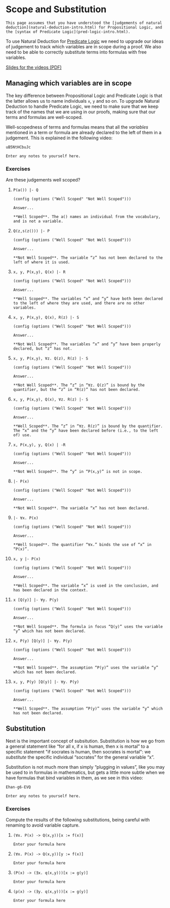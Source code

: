 # Scope and Substitution

```aside
This page assumes that you have understood the [judgements of natural deduction](natural-deduction-intro.html) for Propositional Logic, and the [syntax of Predicate Logic](pred-logic-intro.html).
```

To use Natural Deduction for [Predicate Logic](pred-logic-intro.html) we need to upgrade our ideas of judgement to track which variables are in scope during a proof. We also need to be able to correctly substitute terms into formulas with free variables.

[Slides for the videos (PDF)](week07-slides.pdf)

## Managing which variables are in scope

The key difference between Propositional Logic and Predicate Logic is that the latter allows us to name individuals `x`, `y` and so on. To upgrade Natural Deduction to handle Predicate Logic, we need to make sure that we keep track of the names that we are using in our proofs, making sure that our terms and formulas are well-scoped.

Well-scopedness of terms and formulas means that all the *variables* mentioned in a term or formula are already declared to the left of them in a judgement. This is explained in the following video:

```youtube
uB5NtHCbuJc
```

```textbox {id=scope-subst-note1}
Enter any notes to yourself here.
```

### Exercises

Are these judgements well scoped?

1. ```
   P(a()) |- Q
   ```

   ```selection {id=scope-ex1}
   (config (options ("Well Scoped" "Not Well Scoped")))
   ```

   ```details
   Answer...

   **Well Scoped**. The a() names an individual from the vocabulary, and is not a variable.
   ```

2. ```
   Q(z,s(z())) |- P
   ```

   ```selection {id=scope-ex2}
   (config (options ("Well Scoped" "Not Well Scoped")))
   ```

   ```details
   Answer...

   **Not Well Scoped**. The variable “z” has not been declared to the left of where it is used.
   ```

3. ```
   x, y, P(x,y), Q(x) |- R
   ```

   ```selection {id=scope-ex3}
   (config (options ("Well Scoped" "Not Well Scoped")))
   ```

   ```details
   Answer...

   **Well Scoped**. The variables “x” and “y” have both been declared to the left of where they are used, and there are no other variables.
   ```

4. ```
   x, y, P(x,y), Q(x), R(z) |- S
   ```

   ```selection {id=scope-ex4}
   (config (options ("Well Scoped" "Not Well Scoped")))
   ```

   ```details
   Answer...

   **Not Well Scoped**. The variables “x” and “y” have been properly declared, but “z” has not.
   ```

5. ```
   x, y, P(x,y), ∀z. Q(z), R(z) |- S
   ```

   ```selection {id=scope-ex5}
   (config (options ("Well Scoped" "Not Well Scoped")))
   ```

   ```details
   Answer...

   **Not Well Scoped**. The “z” in “∀z. Q(z)” is bound by the quantifier, but the “z” in “R(z)” has not been declared.
   ```

6. ```
   x, y, P(x,y), Q(x), ∀z. R(z) |- S
   ```

   ```selection {id=scope-ex6}
   (config (options ("Well Scoped" "Not Well Scoped")))
   ```

   ```details
   Answer...

   **Well Scoped**. The “z” in “∀z. R(z)” is bound by the quantifier. The “x” and the “y” have been declared before (i.e., to the left of) use.
   ```

7. ```
   x, P(x,y), y, Q(x) | -R
   ```

   ```selection {id=scope-ex7}
   (config (options ("Well Scoped" "Not Well Scoped")))
   ```

   ```details
   Answer...

   **Not Well Scoped**. The “y” in “P(x,y)” is not in scope.
   ```

8. ```
   |- P(x)
   ```

   ```selection {id=scope-ex8}
   (config (options ("Well Scoped" "Not Well Scoped")))
   ```

   ```details
   Answer...

   **Not Well Scoped**. The variable “x” has not been declared.
   ```

9. ```
   |- ∀x. P(x)
   ```

   ```selection {id=scope-ex9}
   (config (options ("Well Scoped" "Not Well Scoped")))
   ```

   ```details
   Answer...

   **Well Scoped**. The quantifier “∀x.” binds the use of “x” in “P(x)”.
   ```

10. ```
	x, y |- P(x)
	```

	```selection {id=scope-ex10}
	(config (options ("Well Scoped" "Not Well Scoped")))
	```

	```details
	Answer...

	**Well Scoped**. The variable “x” is used in the conclusion, and has been declared in the context.
	```

11. ```
	x [Q(y)] |- ∀y. P(y)
	```

	```selection {id=scope-ex11}
	(config (options ("Well Scoped" "Not Well Scoped")))
	```

	```details
	Answer...

	**Not Well Scoped**. The formula in focus “Q(y)” uses the variable “y” which has not been declared.
	```


12. ```
	x, P(y) [Q(y)] |- ∀y. P(y)
	```

	```selection {id=scope-ex12}
	(config (options ("Well Scoped" "Not Well Scoped")))
	```

	```details
	Answer...

	**Not Well Scoped**. The assumption “P(y)” uses the variable “y” which has not been declared.
	```

13. ```
	x, y, P(y) [Q(y)] |- ∀y. P(y)
	```

	```selection {id=scope-ex13}
	(config (options ("Well Scoped" "Not Well Scoped")))
	```

	```details
	Answer...

	**Well Scoped**. The assumption “P(y)” uses the variable “y” which has not been declared.
	```

## Substitution

Next is the important concept of subsitution. Substitution is how we go from a general statement like “for all x, if x is human, then x is mortal” to a specific statement "if socrates is human, then socrates is mortal": we *substitute* the specific individual “socrates” for the general variable “x”.

Substitution is not much more than simply “plugging in values”, like you may be used to in formulas in mathematics, but gets a little more subtle when we have formulas that bind variables in them, as we see in this video:

```youtube
Ehan-g6-EVQ
```

```textbox {id=scope-subst-note2}
Enter any notes to yourself here.
```

### Exercises

Compute the results of the following substitutions, being careful with renaming to avoid variable capture.

1.
   ```
   (∀x. P(x) -> Q(x,y))[x := f(x)]
   ```

   ```formulaentry {id=subst-ex1}
   Enter your formula here
   ```

2.
   ```
   (∀x. P(x) -> Q(x,y))[y := f(x)]
   ```

   ```formulaentry {id=subst-ex2}
   Enter your formula here
   ```

3.
   ```
   (P(x) -> (∃x. q(x,y)))[x := g(y)]
   ```

   ```formulaentry {id=subst-ex3}
   Enter your formula here
   ```

4.
   ```
   (p(x) -> (∃y. q(x,y)))[x := g(y)]
   ```

   ```formulaentry {id=subst-ex4}
   Enter your formula here
   ```
